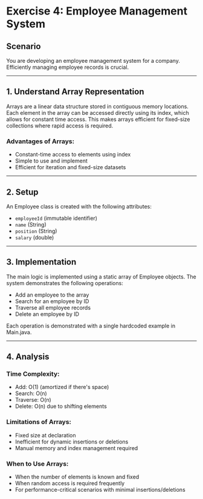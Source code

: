 # Exercise 4: Employee Management System

## Scenario  
You are developing an employee management system for a company. Efficiently managing employee records is crucial.

---

## 1. Understand Array Representation  
Arrays are a linear data structure stored in contiguous memory locations. Each element in the array can be accessed directly using its index, which allows for constant time access. This makes arrays efficient for fixed-size collections where rapid access is required.

### Advantages of Arrays:
- Constant-time access to elements using index  
- Simple to use and implement  
- Efficient for iteration and fixed-size datasets

---

## 2. Setup  
An Employee class is created with the following attributes:
- `employeeId` (immutable identifier)  
- `name` (String)  
- `position` (String)  
- `salary` (double)

---

## 3. Implementation  
The main logic is implemented using a static array of Employee objects. The system demonstrates the following operations:
- Add an employee to the array  
- Search for an employee by ID  
- Traverse all employee records  
- Delete an employee by ID  

Each operation is demonstrated with a single hardcoded example in Main.java.

---

## 4. Analysis

### Time Complexity:
- Add: O(1) (amortized if there's space)  
- Search: O(n)  
- Traverse: O(n)  
- Delete: O(n) due to shifting elements  

### Limitations of Arrays:
- Fixed size at declaration  
- Inefficient for dynamic insertions or deletions  
- Manual memory and index management required  

### When to Use Arrays:
- When the number of elements is known and fixed  
- When random access is required frequently  
- For performance-critical scenarios with minimal insertions/deletions
